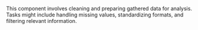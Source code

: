  This component involves cleaning and preparing gathered data for analysis. Tasks might include handling missing values, standardizing formats, and filtering relevant information.